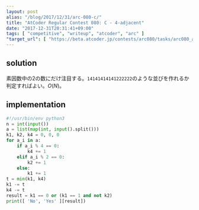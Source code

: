 ```yaml
---
layout: post
alias: "/blog/2017/12/31/arc-080-c/"
title: "AtCoder Regular Contest 080: C - 4-adjacent"
date: "2017-12-31T20:31:41+09:00"
tags: [ "competitive", "writeup", "atcoder", "arc" ]
"target_url": [ "https://beta.atcoder.jp/contests/arc080/tasks/arc080_a" ]
---
```


## solution

素因数中の$2$の数にだけ注目する。`14141414141222222`のような並びを作れるか判定すればよい。$O(N)$。

## implementation

``` python
#!/usr/bin/env python3
n = int(input())
a = list(map(int, input().split()))
k1, k2, k4 = 0, 0, 0
for a_i in a:
    if a_i % 4 == 0:
        k4 += 1
    elif a_i % 2 == 0:
        k2 += 1
    else:
        k1 += 1
t = min(k1, k4)
k1 -= t
k4 -= t
result = k1 == 0 or (k1 == 1 and not k2)
print([ 'No', 'Yes' ][result])
```
